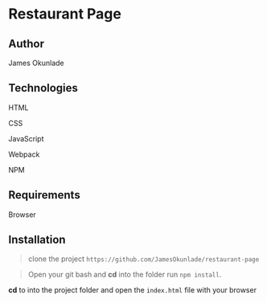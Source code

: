 # Restaurant Page

## Author

James Okunlade

## Technologies
HTML

CSS

JavaScript

Webpack

NPM

## Requirements

Browser

## Installation

> clone the project `https://github.com/JamesOkunlade/restaurant-page`


> Open your git bash and **cd** into the folder run `npm install`.

**cd** to into the project folder and open the `index.html` file with your browser
